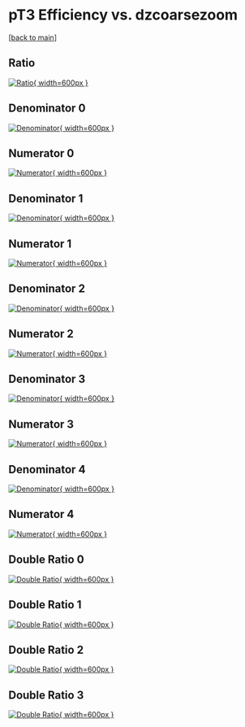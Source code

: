 # pT3 Efficiency vs. dzcoarsezoom

[[back to main](./)]



## Ratio

[![Ratio](../mtv/var/pT3_vtr_11_1_eff_dzcoarsezoom.png){ width=600px }](../mtv/var/pT3_vtr_11_1_eff_dzcoarsezoom.pdf)

## Denominator 0

[![Denominator](../mtv/den/pT3_vtr_11_1_eff_dzcoarsezoom_den0.png){ width=600px }](../mtv/den/pT3_vtr_11_1_eff_dzcoarsezoom_den0.pdf)

## Numerator 0

[![Numerator](../mtv/num/pT3_vtr_11_1_eff_dzcoarsezoom_num0.png){ width=600px }](../mtv/num/pT3_vtr_11_1_eff_dzcoarsezoom_num0.pdf)

## Denominator 1

[![Denominator](../mtv/den/pT3_vtr_11_1_eff_dzcoarsezoom_den1.png){ width=600px }](../mtv/den/pT3_vtr_11_1_eff_dzcoarsezoom_den1.pdf)

## Numerator 1

[![Numerator](../mtv/num/pT3_vtr_11_1_eff_dzcoarsezoom_num1.png){ width=600px }](../mtv/num/pT3_vtr_11_1_eff_dzcoarsezoom_num1.pdf)

## Denominator 2

[![Denominator](../mtv/den/pT3_vtr_11_1_eff_dzcoarsezoom_den2.png){ width=600px }](../mtv/den/pT3_vtr_11_1_eff_dzcoarsezoom_den2.pdf)

## Numerator 2

[![Numerator](../mtv/num/pT3_vtr_11_1_eff_dzcoarsezoom_num2.png){ width=600px }](../mtv/num/pT3_vtr_11_1_eff_dzcoarsezoom_num2.pdf)

## Denominator 3

[![Denominator](../mtv/den/pT3_vtr_11_1_eff_dzcoarsezoom_den3.png){ width=600px }](../mtv/den/pT3_vtr_11_1_eff_dzcoarsezoom_den3.pdf)

## Numerator 3

[![Numerator](../mtv/num/pT3_vtr_11_1_eff_dzcoarsezoom_num3.png){ width=600px }](../mtv/num/pT3_vtr_11_1_eff_dzcoarsezoom_num3.pdf)

## Denominator 4

[![Denominator](../mtv/den/pT3_vtr_11_1_eff_dzcoarsezoom_den4.png){ width=600px }](../mtv/den/pT3_vtr_11_1_eff_dzcoarsezoom_den4.pdf)

## Numerator 4

[![Numerator](../mtv/num/pT3_vtr_11_1_eff_dzcoarsezoom_num4.png){ width=600px }](../mtv/num/pT3_vtr_11_1_eff_dzcoarsezoom_num4.pdf)

## Double Ratio 0

[![Double Ratio](../mtv/ratio/pT3_vtr_11_1_eff_dzcoarsezoom_ratio0.png){ width=600px }](../mtv/ratio/pT3_vtr_11_1_eff_dzcoarsezoom_ratio0.pdf)

## Double Ratio 1

[![Double Ratio](../mtv/ratio/pT3_vtr_11_1_eff_dzcoarsezoom_ratio1.png){ width=600px }](../mtv/ratio/pT3_vtr_11_1_eff_dzcoarsezoom_ratio1.pdf)

## Double Ratio 2

[![Double Ratio](../mtv/ratio/pT3_vtr_11_1_eff_dzcoarsezoom_ratio2.png){ width=600px }](../mtv/ratio/pT3_vtr_11_1_eff_dzcoarsezoom_ratio2.pdf)

## Double Ratio 3

[![Double Ratio](../mtv/ratio/pT3_vtr_11_1_eff_dzcoarsezoom_ratio3.png){ width=600px }](../mtv/ratio/pT3_vtr_11_1_eff_dzcoarsezoom_ratio3.pdf)

